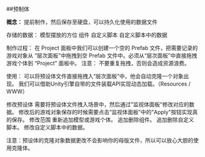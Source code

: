 ##预制体

**概念：**
提前制作，然后保存至硬盘，可以持久化使用的数据文件

存储的数据：
    模型摆放的方位
    组件
    自定义脚本
    自定义脚本中的数据

制作过程：
    在 Project 面板中我们可以创建一个空的 Prefab 文件，把需要记录的游戏对象从 “层次面板”中拖拽到空 Prefab 文件中。必须从“层次面板”中直接拖拽游戏个体到 “Project” 面板中。
注意： 不要重复拖拽，否则会造成资源浪费。


使用：
可以将预设体文件直接拖拽入“层次面板”中，他会自动克隆一个对象出现。
我们可以借助Unity引擎自带的文件装载API实现动态加载。（Resources / WWW）

修改预设体
需要将预设体文件拽入场景中，然后通过"监视体面板"修改对应的数据。
修改后的游戏对象保存的时候需要点击“监视体面板”中的"Apply"按钮实现真的保存。
修改范围
重新追加模型或游戏个体。
追加删除组件。
追加删除自定义脚本。
修改自定义脚本中的数据。

注意：预设体的克隆对象数据更改不会影响你的母版文件，所以可以放心大胆的使用克隆体。



